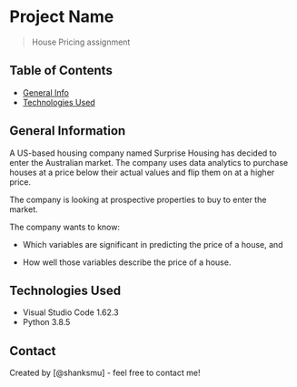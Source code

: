 # Project Name
> House Pricing assignment


## Table of Contents
* [General Info](#general-information)
* [Technologies Used](#technologies-used)


## General Information
A US-based housing company named Surprise Housing has decided to enter the Australian market. The company uses data analytics to purchase houses at a price below their actual values and flip them on at a higher price.

The company is looking at prospective properties to buy to enter the market.

The company wants to know:

-   Which variables are significant in predicting the price of a house, and

-   How well those variables describe the price of a house.


## Technologies Used
- Visual Studio Code 1.62.3
- Python 3.8.5


## Contact
Created by [@shanksmu] - feel free to contact me!


